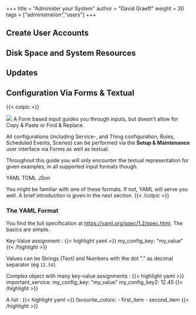 +++
title = "Administer your System"
author = "David Graeff"
weight = 20
tags = ["administration","users"]
+++

## Create User Accounts

## Disk Space and System Resources

## Updates

## Configuration Via Forms &amp; Textual

{{< colpic >}}
<div style="max-weight:250px">
<img src="/img/doc/form_based_input.png" class="w-100">
A Form based input guides you through inputs, but doesn't allow for Copy &amp; Paste or Find &amp; Replace.
</div>

<split>

All configurations (including Service-, and Thing configuration, Rules, Scheduled Events, Scenes) can be performed via the **Setup & Maintenance** user interface via Forms as well as textual.

Throughout this guide you will only encounter the textual representation for given examples, in all supported input formats though.

<div>
<tab-container>
	<tab-header>
		<tab-header-item class="tab-active">YAML</tab-header-item>
		<tab-header-item>TOML</tab-header-item>
		<tab-header-item>JSon</tab-header-item>
	</tab-header>
	<tab-body>
		<tab-body-item>
        </tab-body-item>
		<tab-body-item>
        </tab-body-item>
		<tab-body-item>
        </tab-body-item>
	</tab-body>
</tab-container>
</div>

You might be familiar with one of these formats. If not, YAML will serve you well. A brief introduction is given in the next section.
{{< /colpic >}}

### The YAML Format

You find the full specification at https://yaml.org/spec/1.2/spec.html.
The basics are simple.

Key-Value assignment
: {{< highlight yaml >}}
my_config_key: "my_value"
{{< /highlight >}}

Values can be Strings (Text) and Numbers with the dot "." as decimal separator (eg `12.54`).

Complex object with many key-value assignments
:  {{< highlight yaml >}}
important_service:
    my_config_key: "my_value"
    my_config_key2: 12.45
{{< /highlight >}}

A list
:  {{< highlight yaml >}}
favourite_colors:
    - first_item
    - second_item
{{< /highlight >}}
